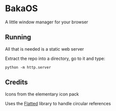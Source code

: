 # BakaOS

A little window manager for your browser

## Running

All that is needed is a static web server

Extract the repo into a directory, go to it and type:

`python -m http.server`

## Credits

Icons from the elementary icon pack

Uses the [Flatted](https://www.npmjs.com/package/flatted) library to handle circular references